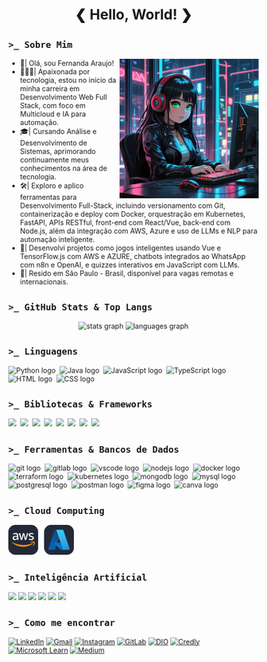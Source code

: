 <h1 align="center"> ❮ Hello, World! ❯ </h1>

## `>_ Sobre Mim`

<div>
  <img src="Img/img03.jpg" alt="Imagem 02" width="280" align="right" />
  <ul>
    <li>👋| Olá, sou Fernanda Araujo!</li>
    <li>👩🏻‍💻| Apaixonada por tecnologia, estou no início da minha carreira em Desenvolvimento Web Full Stack, com foco em Multicloud e IA para automação.</li>
    <li>🎓| Cursando Análise e Desenvolvimento de Sistemas, aprimorando continuamente meus conhecimentos na área de tecnologia.</li>
    <li>🛠️| Exploro e aplico ferramentas para Desenvolvimento Full-Stack, incluindo versionamento com Git, containerização e deploy com Docker, orquestração em Kubernetes, FastAPI, APIs RESTful, front-end com React/Vue, back-end com Node.js, além da integração com AWS, Azure e uso de LLMs e NLP para automação inteligente.</li>
    <li>🚀| Desenvolvi projetos como jogos inteligentes usando Vue e TensorFlow.js com AWS e AZURE, chatbots integrados ao WhatsApp com n8n e OpenAI, e quizzes interativos em JavaScript com LLMs.</li>
    <li>📍| Resido em São Paulo - Brasil, disponível para vagas remotas e internacionais.</li>
  </ul>
</div>


## `>_ GitHub Stats & Top Langs`

<div align="center">
  <img src="https://github-readme-stats.vercel.app/api?username=AraujoTech1&hide_title=false&hide_rank=false&show_icons=true&include_all_commits=true&count_private=true&disable_animations=false&theme=midnight-purple&locale=en&hide_border=false&order=1&custom_title=GitHub%20Stats" height="150" alt="stats graph" />
  <img src="https://github-readme-stats.vercel.app/api/top-langs?username=AraujoTech1&locale=en&hide_title=false&layout=compact&card_width=320&langs_count=5&theme=midnight-purple&hide_border=false&order=2" height="150" alt="languages graph" />
</div>

## `>_ Linguagens`  

<img src="https://cdn.jsdelivr.net/gh/devicons/devicon/icons/python/python-original.svg" width="50" alt="Python logo" />&nbsp;
<img src="https://cdn.jsdelivr.net/gh/devicons/devicon/icons/java/java-original.svg" width="50" alt="Java logo" />&nbsp;
<img src="https://cdn.jsdelivr.net/gh/devicons/devicon/icons/javascript/javascript-original.svg" width="50" alt="JavaScript logo" />&nbsp;
<img src="https://cdn.jsdelivr.net/gh/devicons/devicon/icons/typescript/typescript-original.svg" width="50" alt="TypeScript logo" />&nbsp;
<img src="https://cdn.jsdelivr.net/gh/devicons/devicon/icons/html5/html5-original.svg" width="50" alt="HTML logo" />&nbsp;
<img src="https://cdn.jsdelivr.net/gh/devicons/devicon/icons/css3/css3-original.svg" width="50" alt="CSS logo" />

## `>_ Bibliotecas & Frameworks`

<img src="https://img.shields.io/badge/-Angular-DD0031?style=flat&logo=angular&logoColor=white" />&nbsp;
<img src="https://img.shields.io/badge/-React-20232A?style=flat&logo=react&logoColor=61DAFB" />&nbsp;
<img src="https://img.shields.io/badge/-Vue-35495E?style=flat&logo=vue.js&logoColor=4FC08D" />&nbsp;
<img src="https://img.shields.io/badge/-TensorFlow-FF6F00?style=flat&logo=tensorflow&logoColor=white" />&nbsp;
<img src="https://img.shields.io/badge/-Bootstrap-563D7C?style=flat&logo=bootstrap&logoColor=white" />&nbsp;
<img src="https://img.shields.io/badge/-Vite-646CFF?style=flat&logo=vite&logoColor=white" />&nbsp;
<img src="https://img.shields.io/badge/-Sass-CC6699?style=flat&logo=sass&logoColor=white" />&nbsp;
<img src="https://img.shields.io/badge/-Tailwind-06B6D4?style=flat&logo=tailwindcss&logoColor=white" />

## `>_ Ferramentas & Bancos de Dados`

<img src="https://cdn.jsdelivr.net/gh/devicons/devicon/icons/git/git-original.svg" width="50" alt="git logo" />&nbsp;
<img src="https://cdn.jsdelivr.net/gh/devicons/devicon/icons/gitlab/gitlab-original.svg" width="50" alt="gitlab logo" />&nbsp;
<img src="https://cdn.jsdelivr.net/gh/devicons/devicon/icons/vscode/vscode-original.svg" width="50" alt="vscode logo" />&nbsp;
<img src="https://cdn.jsdelivr.net/gh/devicons/devicon/icons/nodejs/nodejs-original.svg" width="50" alt="nodejs logo" />&nbsp;
<img src="https://cdn.jsdelivr.net/gh/devicons/devicon/icons/docker/docker-original.svg" width="50" alt="docker logo" />&nbsp;
<img src="https://cdn.jsdelivr.net/gh/devicons/devicon/icons/terraform/terraform-original.svg" width="50" alt="terraform logo" />&nbsp;
<img src="https://cdn.simpleicons.org/kubernetes" width="50" alt="kubernetes logo" />&nbsp;
<img src="https://cdn.jsdelivr.net/gh/devicons/devicon/icons/mongodb/mongodb-original.svg" width="50" alt="mongodb logo" />&nbsp;
<img src="https://cdn.jsdelivr.net/gh/devicons/devicon/icons/mysql/mysql-original.svg" width="50" alt="mysql logo" />&nbsp;
<img src="https://cdn.jsdelivr.net/gh/devicons/devicon/icons/postgresql/postgresql-original.svg" width="50" alt="postgresql logo" />&nbsp;
<img src="https://cdn.simpleicons.org/postman" width="50" alt="postman logo" />&nbsp;
<img src="https://cdn.simpleicons.org/figma" width="50" alt="figma logo" />&nbsp;
<img src="https://cdn.simpleicons.org/canva" width="50" alt="canva logo" />

## `>_ Cloud Computing`

<img src="https://raw.githubusercontent.com/tandpfun/skill-icons/main/icons/AWS-Dark.svg" width="60" alt="AWS logo" />&nbsp;&nbsp;
<img src="https://raw.githubusercontent.com/tandpfun/skill-icons/main/icons/Azure-Dark.svg" width="60" alt="Azure logo" />&nbsp;&nbsp;


## `>_ Inteligência Artificial`
<div align="left">
  <img src="https://img.shields.io/badge/IoT-ff91a4?style=for-the-badge&logo=internetofthings&logoColor=white" />
  <img src="https://img.shields.io/badge/Natural%20Language%20Processing-ff91a4?style=for-the-badge&logo=openai&logoColor=white" />
  <img src="https://img.shields.io/badge/Large%20Language%20Models-ff91a4?style=for-the-badge&logo=openai&logoColor=white" />
  <img src="https://img.shields.io/badge/n8n%20Workflow%20Automation-ff91a4?style=for-the-badge&logo=n8n&logoColor=white" />
  <img src="https://img.shields.io/badge/CrewAI%20Multi%20Agent-ff91a4?style=for-the-badge&logo=ai&logoColor=white" />
  <img src="https://img.shields.io/badge/Reconhecimento%20Facial-ff91a4?style=for-the-badge&logo=opencv&logoColor=white" />
</div>

## `>_ Como me encontrar`

[![LinkedIn](https://img.shields.io/badge/LinkedIn-4c1d95?style=for-the-badge&logo=linkedin&logoColor=white)](https://www.linkedin.com/in/fernanda-araujo-dev/)
[![Gmail](https://img.shields.io/badge/Gmail-4c1d95?style=for-the-badge&logo=gmail&logoColor=white)](mailto:xfernandaaraujo@gmail.com)
[![Instagram](https://img.shields.io/badge/Instagram-4c1d95?style=for-the-badge&logo=instagram&logoColor=white)](https://www.instagram.com/AraujoTech1)
[![GitLab](https://img.shields.io/badge/GitLab-4c1d95?style=for-the-badge&logo=gitlab&logoColor=white)](https://gitlab.com/xfernandaaraujo)
[![DIO](https://img.shields.io/badge/DIO-4c1d95?style=for-the-badge&logo=codeforces&logoColor=white)](https://www.dio.me/users/xfernandaaraujo)
[![Credly](https://img.shields.io/badge/Credly-4c1d95?style=for-the-badge&logo=acclaim&logoColor=white)](https://www.credly.com/users/fernandaaraujo1)
[![Microsoft Learn](https://img.shields.io/badge/Microsoft_Learn-4c1d95?style=for-the-badge&logo=microsoft&logoColor=white)](https://learn.microsoft.com/en-us/users/fernandaaraujo-0696/?tab=credentials-tab)
[![Medium](https://img.shields.io/badge/Medium-4c1d95?style=for-the-badge&logo=medium&logoColor=white)](https://medium.com/@nandaaraujo)

